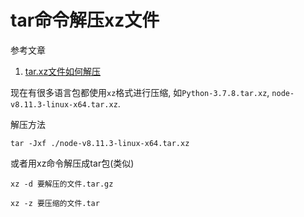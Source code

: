 # tar命令解压xz文件

参考文章

1. [tar.xz文件如何解压](https://blog.csdn.net/Dyoungwhite/article/details/123955564)

现在有很多语言包都使用`xz`格式进行压缩, 如`Python-3.7.8.tar.xz`, `node-v8.11.3-linux-x64.tar.xz`.

解压方法

```
tar -Jxf ./node-v8.11.3-linux-x64.tar.xz
```

或者用xz命令解压成tar包(类似)

```
xz -d 要解压的文件.tar.gz
```

```
xz -z 要压缩的文件.tar
```
